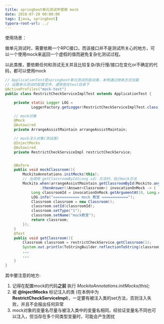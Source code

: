 ```yaml
---
title: springboot单元测试中使用 mock
date: 2018-07-20 00:00:00
tags: [java, springboot]
typora-root-url: ../
---
```


使用场景：

做单元测试时，需要依赖一个RPC接口，而该接口并不是测试所关心的地方，可以一个使用mock来返回一个虚假的值而避免复杂化测试过程。

以此类推，要依赖任何和测试无关并且比较复杂/执行慢/接口在变化or不确定的代码，都可以使用mock

```java
// ApplicationTest是springboot单元测试的启动类，本例通过继承方式加载
// 设置单元测试的配置文件，通常放在test目录下
@ActiveProfiles("mock-test")
public class RestrictCheckServiceImplTest extends ApplicationTest {

    private static Logger LOG =
            LoggerFactory.getLogger(RestrictCheckServiceImplTest.class);

    // mock对象
    @Mock
    @Autowired
    private ArrangeAssistMaintain arrangeAssistMaintain;

    // mock注入对象(测试类)
    @InjectMocks
    @Autowired
    private RestrictCheckServiceImpl restrictCheckService;


    @Before
    public void mockClassroom(){
        MockitoAnnotations.initMocks(this);
        // 当调用 getClassroomById(Long id) 方法时，执行mock方法
        Mockito.when(arrangeAssistMaintain.getClassroomById(Mockito.anyLong()))
                .thenAnswer((Answer<Classroom>) invocationOnMock -> {
            Long classroomId = invocationOnMock.getArgumentAt(0, Long.class);
            LOG.info("============ mock 教室 ============");
            Classroom classroom = new Classroom();
            classroom.setId(classroomId);
            classroom.setType("1");
            classroom.setName("mock教室");
            return classroom;
        });
    }
    @Test
    public void getClassroom(){
        Classroom classroom = restrictCheckService.getClassroom(1);
        System.out.println(ToStringBuilder.reflectionToString(classroom));
        ...
        ...
    }
}
```

其中要注意的地方:

1. 记得在配置mock的代码**之前** 执行 *MockitoAnnotations.initMocks(this);*
1. 被 **@InjectMocks**  标记注入的类 (在本例中为 **RestrictCheckServiceImpl**)，一定要有被注入类的set方法，否则注入失败，并且不会报出任何异常
1. mock对象的变量名尽量与被注入类中的变量名相同，经验证变量名不同也可以注入，但当存在多个同类型变量时，可能会产生困扰

